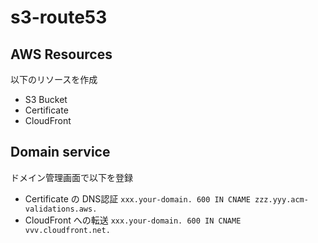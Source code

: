 # s3-route53

## AWS Resources

以下のリソースを作成

* S3 Bucket
* Certificate
* CloudFront

## Domain service

ドメイン管理画面で以下を登録

* Certificate の DNS認証
`xxx.your-domain. 600 IN CNAME zzz.yyy.acm-validations.aws.`
* CloudFront への転送
`xxx.your-domain. 600 IN CNAME vvv.cloudfront.net.`
